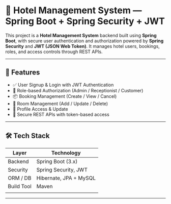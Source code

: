 # 🏨 Hotel Management System — Spring Boot + Spring Security + JWT

This project is a **Hotel Management System** backend built using **Spring Boot**, with secure user authentication and authorization powered by **Spring Security** and **JWT (JSON Web Token)**. It manages hotel users, bookings, roles, and access controls through REST APIs.

---

## 📌 Features

- ✅ User Signup & Login with JWT Authentication
- 🔐 Role-based Authorization (Admin / Receptionist / Customer)
- 📦 Booking Management (Create / View / Cancel)
- 🏨 Room Management (Add / Update / Delete)
- 👤 Profile Access & Update
- 📃 Secure REST APIs with token-based access

---

## 🛠️ Tech Stack

| Layer        | Technology              |
|--------------|--------------------------|
| Backend      | Spring Boot (3.x)        |
| Security     | Spring Security, JWT     |
| ORM / DB     | Hibernate, JPA + MySQL   |
| Build Tool   | Maven         |
|            |

---

